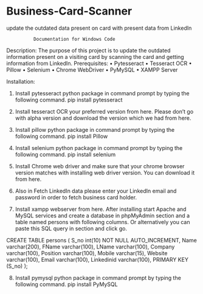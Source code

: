 # Business-Card-Scanner
update the outdated data present on card with present data from LinkedIn

              Documentation for Windows Code
Description:
  The purpose of this project is to update the outdated information present on a visiting card by scanning the card and getting information from LinkedIn. 
Prerequisites:
•	Pytesseract
•	Tesseract OCR
•	Pillow
•	Selenium
•	Chrome WebDriver
•	PyMySQL
•	XAMPP Server


Installation:
1.	Install pytesseract python package in command prompt by typing the following command.
pip install pytesseract

2.	Install tesseract OCR your preferred version from here. Please don’t go with alpha version and download the version which we had from here.

3.	Install pillow python package in command prompt by typing the following command.
pip install Pillow
4.	Install selenium python package in command prompt by typing the following command.
pip install selenium

5.	Install Chrome web driver and make sure that your chrome browser version matches with installing web driver version. You can download it from here.

6.	Also in Fetch LinkedIn data please enter your LinkedIn email and password in order to fetch business card holder. 

7.	Install xampp webserver from here. After installing start Apache and MySQL services and create a database in phpMyAdmin section and a table named persons with following columns. Or alternatively you can paste this SQL query in section and click go.

CREATE TABLE persons (
S_no int(10) NOT NULL AUTO_INCREMENT, 
Name varchar(200), FName varchar(100),
LName varchar(100), Company varchar(100),
Position varchar(100), Mobile varchar(15),
Website varchar(100), Email varchar(100),
Linkedinid varchar(100), PRIMARY KEY (S_no)
);
  
8.	Install pymysql python package in command prompt by typing the following command.
pip install PyMySQL
